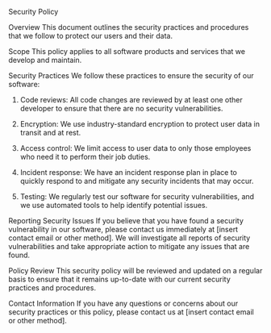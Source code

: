 Security Policy

Overview
This document outlines the security practices and procedures that we follow to protect our users and their data. 

Scope
This policy applies to all software products and services that we develop and maintain.

Security Practices
We follow these practices to ensure the security of our software:

1. Code reviews: All code changes are reviewed by at least one other developer to ensure that there are no security vulnerabilities.

2. Encryption: We use industry-standard encryption to protect user data in transit and at rest.

3. Access control: We limit access to user data to only those employees who need it to perform their job duties.

4. Incident response: We have an incident response plan in place to quickly respond to and mitigate any security incidents that may occur.

5. Testing: We regularly test our software for security vulnerabilities, and we use automated tools to help identify potential issues.

Reporting Security Issues
If you believe that you have found a security vulnerability in our software, please contact us immediately at [insert contact email or other method]. We will investigate all reports of security vulnerabilities and take appropriate action to mitigate any issues that are found.

Policy Review
This security policy will be reviewed and updated on a regular basis to ensure that it remains up-to-date with our current security practices and procedures.

Contact Information
If you have any questions or concerns about our security practices or this policy, please contact us at [insert contact email or other method].
